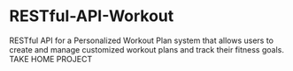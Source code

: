 # RESTful-API-Workout
RESTful API for a Personalized Workout Plan system that allows users to create and manage customized workout plans and track their fitness goals. TAKE HOME PROJECT
